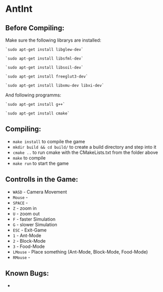 AntInt
=======

Before Compiling:
-------

Make sure the following librarys are installed:

	`sudo apt-get install libglew-dev`

	`sudo apt-get install libsfml-dev` 

	`sudo apt-get install libsoil-dev`

	`sudo apt-get install freeglut3-dev`
	
	`sudo apt-get install libxmu-dev libxi-dev`

And following programms:

	`sudo apt-get install g++`

	`sudo apt-get install cmake`

Compiling:
-------

- `make install` to compile the game
- `mkdir build && cd build/` to create a build directory and step into it
- `cmake ..` to run cmake with the CMakeLists.txt from the folder above
- `make` to compile
- `make run` to start the game


Controlls in the Game:
-------
- `WASD`   -  Camera Movement
- `Mouse`  -	
- `SPACE` -	
- `Z` - zoom in
- `U` - zoom out
- `F`  -  faster Simulation
- `G`  -  slower Simulation
- `ESC`  -  Exit-Game
- `1`  -  Ant-Mode
- `2`  -  Block-Mode
- `3`  -  Food-Mode
- `LMouse`  -  Place something (Ant-Mode, Block-Mode, Food-Mode)
- `RMouse`  -	



Known Bugs:
-------

- 
